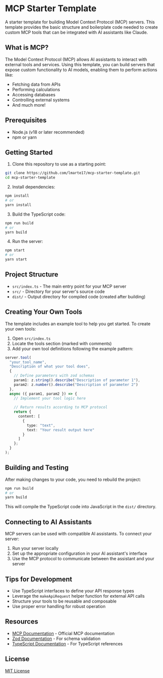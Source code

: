 # MCP Starter Template

A starter template for building Model Context Protocol (MCP) servers. This template provides the basic structure and boilerplate code needed to create custom MCP tools that can be integrated with AI assistants like Claude.

## What is MCP?

The Model Context Protocol (MCP) allows AI assistants to interact with external tools and services. Using this template, you can build servers that expose custom functionality to AI models, enabling them to perform actions like:

- Fetching data from APIs
- Performing calculations
- Accessing databases
- Controlling external systems
- And much more!

## Prerequisites

- Node.js (v18 or later recommended)
- npm or yarn

## Getting Started

1. Clone this repository to use as a starting point:

```bash
git clone https://github.com/lmarte17/mcp-starter-template.git
cd mcp-starter-template
```

2. Install dependencies:

```bash
npm install
# or
yarn install
```

3. Build the TypeScript code:

```bash
npm run build
# or
yarn build
```

4. Run the server:

```bash
npm start
# or
yarn start
```

## Project Structure

- `src/index.ts` - The main entry point for your MCP server
- `src/` - Directory for your server's source code
- `dist/` - Output directory for compiled code (created after building)

## Creating Your Own Tools

The template includes an example tool to help you get started. To create your own tools:

1. Open `src/index.ts`
2. Locate the tools section (marked with comments)
3. Add your own tool definitions following the example pattern:

```typescript
server.tool(
  "your_tool_name", 
  "Description of what your tool does", 
  {
    // Define parameters with zod schemas
    param1: z.string().describe("Description of parameter 1"),
    param2: z.number().describe("Description of parameter 2")
  },
  async ({ param1, param2 }) => {
    // Implement your tool logic here
    
    // Return results according to MCP protocol
    return {
      content: [
        {
          type: "text", 
          text: "Your result output here"
        }
      ]
    };
  }
);
```

## Building and Testing

After making changes to your code, you need to rebuild the project:

```bash
npm run build
# or
yarn build
```

This will compile the TypeScript code into JavaScript in the `dist/` directory.

## Connecting to AI Assistants

MCP servers can be used with compatible AI assistants. To connect your server:

1. Run your server locally
2. Set up the appropriate configuration in your AI assistant's interface
3. Use the MCP protocol to communicate between the assistant and your server

## Tips for Development

- Use TypeScript interfaces to define your API response types
- Leverage the `makeApiRequest` helper function for external API calls
- Structure your tools to be reusable and composable
- Use proper error handling for robust operation

## Resources

- [MCP Documentation](https://github.com/anthropics/model-context-protocol) - Official MCP documentation
- [Zod Documentation](https://github.com/colinhacks/zod) - For schema validation
- [TypeScript Documentation](https://www.typescriptlang.org/docs/) - For TypeScript references

## License

[MIT License](LICENSE)
